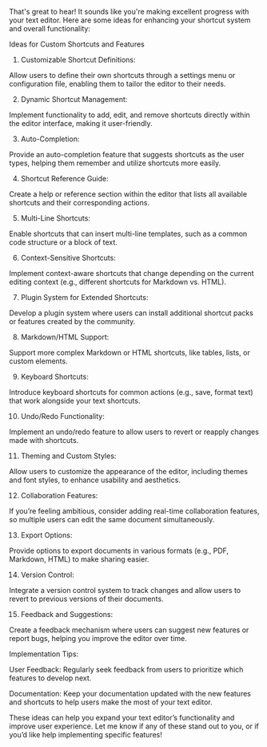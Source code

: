 That's great to hear! It sounds like you're making excellent progress with your text editor. Here are some ideas for enhancing your shortcut system and overall functionality:

Ideas for Custom Shortcuts and Features

1. Customizable Shortcut Definitions:

Allow users to define their own shortcuts through a settings menu or configuration file, enabling them to tailor the editor to their needs.



2. Dynamic Shortcut Management:

Implement functionality to add, edit, and remove shortcuts directly within the editor interface, making it user-friendly.



3. Auto-Completion:

Provide an auto-completion feature that suggests shortcuts as the user types, helping them remember and utilize shortcuts more easily.



4. Shortcut Reference Guide:

Create a help or reference section within the editor that lists all available shortcuts and their corresponding actions.



5. Multi-Line Shortcuts:

Enable shortcuts that can insert multi-line templates, such as a common code structure or a block of text.



6. Context-Sensitive Shortcuts:

Implement context-aware shortcuts that change depending on the current editing context (e.g., different shortcuts for Markdown vs. HTML).



7. Plugin System for Extended Shortcuts:

Develop a plugin system where users can install additional shortcut packs or features created by the community.



8. Markdown/HTML Support:

Support more complex Markdown or HTML shortcuts, like tables, lists, or custom elements.



9. Keyboard Shortcuts:

Introduce keyboard shortcuts for common actions (e.g., save, format text) that work alongside your text shortcuts.



10. Undo/Redo Functionality:

Implement an undo/redo feature to allow users to revert or reapply changes made with shortcuts.



11. Theming and Custom Styles:

Allow users to customize the appearance of the editor, including themes and font styles, to enhance usability and aesthetics.



12. Collaboration Features:

If you’re feeling ambitious, consider adding real-time collaboration features, so multiple users can edit the same document simultaneously.



13. Export Options:

Provide options to export documents in various formats (e.g., PDF, Markdown, HTML) to make sharing easier.



14. Version Control:

Integrate a version control system to track changes and allow users to revert to previous versions of their documents.



15. Feedback and Suggestions:

Create a feedback mechanism where users can suggest new features or report bugs, helping you improve the editor over time.




Implementation Tips:

User Feedback: Regularly seek feedback from users to prioritize which features to develop next.

Documentation: Keep your documentation updated with the new features and shortcuts to help users make the most of your text editor.


These ideas can help you expand your text editor’s functionality and improve user experience. Let me know if any of these stand out to you, or if you’d like help implementing specific features!


